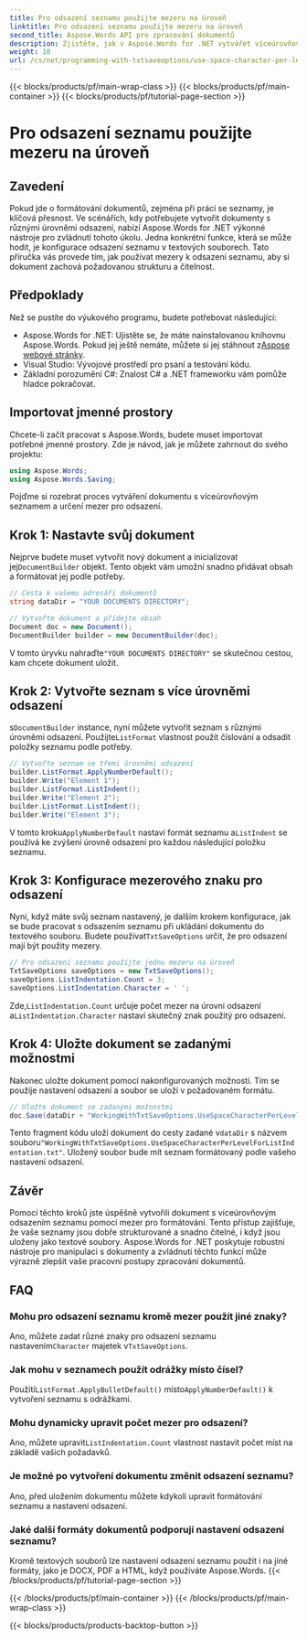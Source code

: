 ```yaml
---
title: Pro odsazení seznamu použijte mezeru na úroveň
linktitle: Pro odsazení seznamu použijte mezeru na úroveň
second_title: Aspose.Words API pro zpracování dokumentů
description: Zjistěte, jak v Aspose.Words for .NET vytvářet víceúrovňové seznamy s odsazením znaků mezery. Podrobný průvodce pro přesné formátování dokumentu.
weight: 10
url: /cs/net/programming-with-txtsaveoptions/use-space-character-per-level-for-list-indentation/
---
```


{{< blocks/products/pf/main-wrap-class >}}
{{< blocks/products/pf/main-container >}}
{{< blocks/products/pf/tutorial-page-section >}}

# Pro odsazení seznamu použijte mezeru na úroveň

## Zavedení

Pokud jde o formátování dokumentů, zejména při práci se seznamy, je klíčová přesnost. Ve scénářích, kdy potřebujete vytvořit dokumenty s různými úrovněmi odsazení, nabízí Aspose.Words for .NET výkonné nástroje pro zvládnutí tohoto úkolu. Jedna konkrétní funkce, která se může hodit, je konfigurace odsazení seznamu v textových souborech. Tato příručka vás provede tím, jak používat mezery k odsazení seznamu, aby si dokument zachová požadovanou strukturu a čitelnost.

## Předpoklady

Než se pustíte do výukového programu, budete potřebovat následující:

-  Aspose.Words for .NET: Ujistěte se, že máte nainstalovanou knihovnu Aspose.Words. Pokud jej ještě nemáte, můžete si jej stáhnout z[Aspose webové stránky](https://releases.aspose.com/words/net/).
- Visual Studio: Vývojové prostředí pro psaní a testování kódu.
- Základní porozumění C#: Znalost C# a .NET frameworku vám pomůže hladce pokračovat.

## Importovat jmenné prostory

Chcete-li začít pracovat s Aspose.Words, budete muset importovat potřebné jmenné prostory. Zde je návod, jak je můžete zahrnout do svého projektu:

```csharp
using Aspose.Words;
using Aspose.Words.Saving;
```

Pojďme si rozebrat proces vytváření dokumentu s víceúrovňovým seznamem a určení mezer pro odsazení. 

## Krok 1: Nastavte svůj dokument

 Nejprve budete muset vytvořit nový dokument a inicializovat jej`DocumentBuilder` objekt. Tento objekt vám umožní snadno přidávat obsah a formátovat jej podle potřeby.

```csharp
// Cesta k vašemu adresáři dokumentů
string dataDir = "YOUR DOCUMENTS DIRECTORY";

// Vytvořte dokument a přidejte obsah
Document doc = new Document();
DocumentBuilder builder = new DocumentBuilder(doc);
```

 V tomto úryvku nahraďte`"YOUR DOCUMENTS DIRECTORY"` se skutečnou cestou, kam chcete dokument uložit.

## Krok 2: Vytvořte seznam s více úrovněmi odsazení

 s`DocumentBuilder` instance, nyní můžete vytvořit seznam s různými úrovněmi odsazení. Použijte`ListFormat` vlastnost použít číslování a odsadit položky seznamu podle potřeby.

```csharp
// Vytvořte seznam se třemi úrovněmi odsazení
builder.ListFormat.ApplyNumberDefault();
builder.Write("Element 1");
builder.ListFormat.ListIndent();
builder.Write("Element 2");
builder.ListFormat.ListIndent();
builder.Write("Element 3");
```

 V tomto kroku`ApplyNumberDefault` nastaví formát seznamu a`ListIndent` se používá ke zvýšení úrovně odsazení pro každou následující položku seznamu.

## Krok 3: Konfigurace mezerového znaku pro odsazení

Nyní, když máte svůj seznam nastavený, je dalším krokem konfigurace, jak se bude pracovat s odsazením seznamu při ukládání dokumentu do textového souboru. Budete používat`TxtSaveOptions` určit, že pro odsazení mají být použity mezery.

```csharp
// Pro odsazení seznamu použijte jednu mezeru na úroveň
TxtSaveOptions saveOptions = new TxtSaveOptions();
saveOptions.ListIndentation.Count = 3;
saveOptions.ListIndentation.Character = ' ';
```

 Zde,`ListIndentation.Count` určuje počet mezer na úrovni odsazení a`ListIndentation.Character` nastaví skutečný znak použitý pro odsazení.

## Krok 4: Uložte dokument se zadanými možnostmi

Nakonec uložte dokument pomocí nakonfigurovaných možností. Tím se použije nastavení odsazení a soubor se uloží v požadovaném formátu.

```csharp
// Uložte dokument se zadanými možnostmi
doc.Save(dataDir + "WorkingWithTxtSaveOptions.UseSpaceCharacterPerLevelForListIndentation.txt", saveOptions);
```

 Tento fragment kódu uloží dokument do cesty zadané v`dataDir` s názvem souboru`"WorkingWithTxtSaveOptions.UseSpaceCharacterPerLevelForListIndentation.txt"`. Uložený soubor bude mít seznam formátovaný podle vašeho nastavení odsazení.

## Závěr

Pomocí těchto kroků jste úspěšně vytvořili dokument s víceúrovňovým odsazením seznamu pomocí mezer pro formátování. Tento přístup zajišťuje, že vaše seznamy jsou dobře strukturované a snadno čitelné, i když jsou uloženy jako textové soubory. Aspose.Words for .NET poskytuje robustní nástroje pro manipulaci s dokumenty a zvládnutí těchto funkcí může výrazně zlepšit vaše pracovní postupy zpracování dokumentů.

## FAQ

### Mohu pro odsazení seznamu kromě mezer použít jiné znaky?
 Ano, můžete zadat různé znaky pro odsazení seznamu nastavením`Character` majetek v`TxtSaveOptions`.

### Jak mohu v seznamech použít odrážky místo čísel?
 Použití`ListFormat.ApplyBulletDefault()` místo`ApplyNumberDefault()` k vytvoření seznamu s odrážkami.

### Mohu dynamicky upravit počet mezer pro odsazení?
 Ano, můžete upravit`ListIndentation.Count` vlastnost nastavit počet míst na základě vašich požadavků.

### Je možné po vytvoření dokumentu změnit odsazení seznamu?
Ano, před uložením dokumentu můžete kdykoli upravit formátování seznamu a nastavení odsazení.

### Jaké další formáty dokumentů podporují nastavení odsazení seznamu?
Kromě textových souborů lze nastavení odsazení seznamu použít i na jiné formáty, jako je DOCX, PDF a HTML, když používáte Aspose.Words.
{{< /blocks/products/pf/tutorial-page-section >}}

{{< /blocks/products/pf/main-container >}}
{{< /blocks/products/pf/main-wrap-class >}}

{{< blocks/products/products-backtop-button >}}
